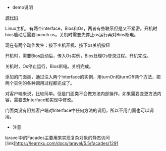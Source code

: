 - demo说明

[源代码](https://designpatternsphp.readthedocs.io/zh_CN/latest/Structural/Facade/README.html)

Linux主机，有两个interface，Bios和Os，两者有些联系但是又不紧密。开机时bios启动后需要launch os。关机时需要先停止os运行再对Bios断电。

现在有两个动作发生：按下主机开机、按下os关机按钮

开机时，需要Bios启动后，传入Os实例，Bios处理Os登录过程。开机完成。

关机时，Os停止运行，Bios断电。关机完成。

添加的门面类，通过注入两个Interface的实例，用turnOn和turnOff两个方法，把两个实例的各种调用过程都完成了。

对客户端来说，比较简单。但是门面类不会做方法内部操作，如果需要变更方法内容，需要去Interface和实现中修改。

门面类没有阻挡客户端对Interface中任何方法的调用，所以不用门面也可以调用。

- 注意

laravel中的Facades主要用来实现复杂对象的静态访问
[link]https://learnku.com/docs/laravel/5.5/facades/1291